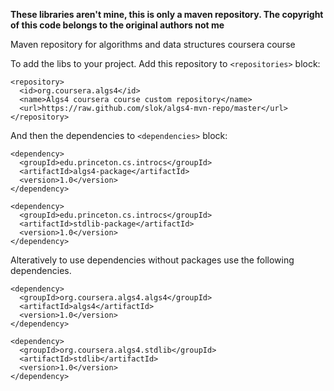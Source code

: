 **These libraries aren't mine, this is only a maven repository.
The copyright of this code belongs to the original authors not me**

Maven repository for algorithms and data structures coursera course

To add the libs to your project. Add this repository to ``<repositories>`` block:

    <repository>
      <id>org.coursera.algs4</id>
      <name>Algs4 coursera course custom repository</name>
      <url>https://raw.github.com/slok/algs4-mvn-repo/master</url>
    </repository>

And then the dependencies to ``<dependencies>`` block:

    <dependency>
      <groupId>edu.princeton.cs.introcs</groupId>
      <artifactId>algs4-package</artifactId>
      <version>1.0</version>
    </dependency>

    <dependency>
      <groupId>edu.princeton.cs.introcs</groupId>
      <artifactId>stdlib-package</artifactId>
      <version>1.0</version>
    </dependency>

Alteratively to use dependencies without packages use the following dependencies.

	<dependency>
	  <groupId>org.coursera.algs4.algs4</groupId>
	  <artifactId>algs4</artifactId>
	  <version>1.0</version>
	</dependency>
    
	<dependency>
	  <groupId>org.coursera.algs4.stdlib</groupId>
	  <artifactId>stdlib</artifactId>
	  <version>1.0</version>
	</dependency>




